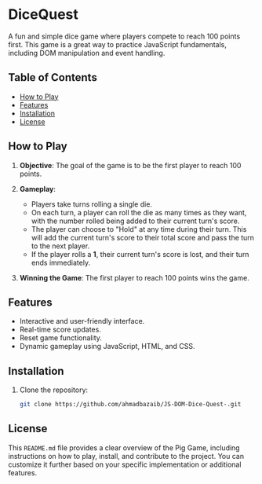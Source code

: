 # DiceQuest

A fun and simple dice game where players compete to reach 100 points first. This game is a great way to practice JavaScript fundamentals, including DOM manipulation and event handling.

## Table of Contents

- [How to Play](#how-to-play)
- [Features](#features)
- [Installation](#installation)
- [License](#license)

## How to Play

1. **Objective**: The goal of the game is to be the first player to reach 100 points.

2. **Gameplay**:
   - Players take turns rolling a single die.
   - On each turn, a player can roll the die as many times as they want, with the number rolled being added to their current turn's score.
   - The player can choose to "Hold" at any time during their turn. This will add the current turn's score to their total score and pass the turn to the next player.
   - If the player rolls a **1**, their current turn's score is lost, and their turn ends immediately.

3. **Winning the Game**: The first player to reach 100 points wins the game.

## Features

- Interactive and user-friendly interface.
- Real-time score updates.
- Reset game functionality.
- Dynamic gameplay using JavaScript, HTML, and CSS.

## Installation

1. Clone the repository:
   ```bash
   git clone https://github.com/ahmadbazaib/JS-DOM-Dice-Quest-.git

## License
This `README.md` file provides a clear overview of the Pig Game, including instructions on how to play, install, and contribute to the project. You can customize it further based on your specific implementation or additional features.
